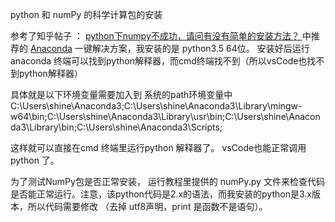 



python 和 numPy 的科学计算包的安装


参考了知乎帖子 ： [python下numpy不成功，请问有没有简单的安装方法？
](https://www.zhihu.com/question/29521273)中推荐的  [Anaconda](https://link.zhihu.com/?target=https%3A//store.continuum.io/cshop/anaconda/) 一键解决方案，我安装的是 python3.5 64位。
安装好后运行 anaconda 终端可以找到python解释器，而cmd终端找不到（所以vsCode也找不到python解释器）

具体就是以下环境变量需要加入到 系统的path环境变量中
C:\Users\shine\Anaconda3;C:\Users\shine\Anaconda3\Library\mingw-w64\bin;C:\Users\shine\Anaconda3\Library\usr\bin;C:\Users\shine\Anaconda3\Library\bin;C:\Users\shine\Anaconda3\Scripts;


这样就可以直接在cmd 终端里运行python 解释器了。 vsCode也能正常调用python 了。

为了测试NumPy包是否正常安装， 运行教程里提供的 numPy.py 文件来检查代码是否能正常运行。注意，该python代码是2.x的语法，而我安装的python是3.x版本，所以代码需要修改 （去掉 utf8声明，print 是函数不是语句）。




